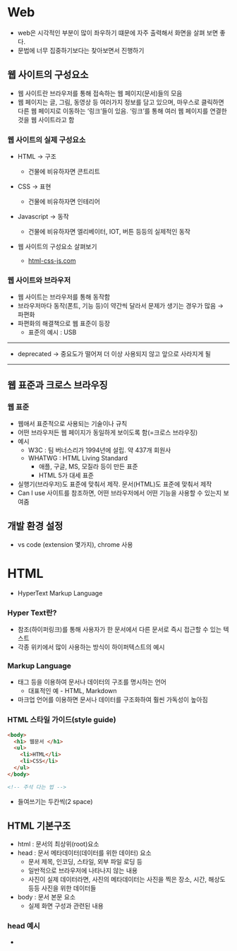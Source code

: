 # Web

- web은 시각적인 부분이 많이 좌우하기 떄문에 자주 출력해서 화면을 살펴 보면 좋다.
- 문법에 너무 집중하기보다는 찾아보면서 진행하기

## 웹 사이트의 구성요소

- 웹 사이트란 브라우저를 통해 접속하는 웹 페이지(문서)들의 모음
- 웹 페이지는 글, 그림, 동영상 등 여러가지 정보를 담고 있으며, 마우스로 클릭하면 다른 웹 페이지로 이동하는 ‘링크’들이 있음. ‘링크’를 통해 여러 웹 페이지를 연결한 것을 웹 사이트라고 함

### 웹 사이트의 실제 구성요소

- HTML → 구조
  
  - 건물에 비유하자면 콘트리트

- CSS → 표현
  
  - 건물에 비유하자면 인테리어

- Javascript → 동작
  
  - 건물에 비유하자면 엘리베이터, IOT, 버튼 등등의 실제적인 동작

- 웹 사이트의 구성요소 살펴보기
  
  - [html-css-js.com](http://html-css-js.com)

### 웹 사이트와 브라우저

- 웹 사이트는 브라우저를 통해 동작함
- 브라우저마다 동작(폰트, 기능 등)이 약간씩 달라서 문제가 생기는 경우가 많음 → 파편화
- 파편화의 해결책으로 웹 표준이 등장
  - 표준의 예시 : USB

---

- deprecated → 중요도가 떨어져 더 이상 사용되지 않고 앞으로 사라지게 될

---

## 웹 표준과 크로스 브라우징

### 웹 표준

- 웹애서 표준적으로 사용되는 기술이나 규칙
- 어떤 브라우저든 웹 페이지가 동일하게 보이도록 함(=크로스 브라우징)
- 예시
  - W3C : 팀 버너스리가 1994년에 설립. 약 437개 회원사
  - WHATWG : HTML Living Standard
    - 애플, 구글, MS, 모질라 등이 만든 표준
    - HTML 5가 대세 표준
- 실행기(브라우저)도 표준에 맞춰서 제작. 문서(HTML)도 표준에 맞춰서 제작
- Can I use 사이트를 참조하면, 어떤 브라우저에서 어떤 기능을 사용할 수 있는지 보여줌

## 개발 환경 설정

- vs code (extension 몇가지), chrome 사용

# HTML

- HyperText Markup Language

### Hyper Text란?

- 참조(하이퍼링크)를 통해 사용자가 한 문서에서 다른 문서로 즉시 접근할 수 있는 텍스트
- 각종 위키에서 많이 사용하는 방식이 하이퍼텍스트의 예시

### Markup Language

- 태그 등을 이용하여 문서나 데이터의 구조를 명시하는 언어
  - 대표적인 예 - HTML, Markdown
- 마크업 언어를 이용하면 문서나 데이터를 구조화하여 훨씬 가독성이 높아짐

### HTML 스타일 가이드(style guide)

```html
<body>
  <h1> 웹문서 </h1>
  <ul>
    <li>HTML</li>
    <li>CSS</li>
  </ul>
</body>

<!-- 주석 다는 법 -->
```

- 들여쓰기는 두칸씩(2 space)

## HTML 기본구조

- html : 문서의 최상위(root)요소
- head : 문서 메타데이터(데이터를 위한 데이터) 요소
  - 문서 제목, 인코딩, 스타일, 외부 파일 로딩 등
  - 일반적으로 브라우저에 나타나지 않는 내용
  - 사진이 실제 데이터라면, 사진의 메타데이터는 사진을 찍은 장소, 시간, 해상도 등등 사진을 위한 데이터들
- body : 문서 본문 요소
  - 실제 화면 구성과 관련된 내용

### head 예시

- <title> : 브라우저 상단 타이틀
- <meta> : 문서 레벨 메타데이터 요소
- <link> : 외부 리소스 연결 요소(CSS 파일, favicon 등)
- <script> : 스크립트 요소 (Javascript 파일/코드)
- <style> : CSS 직접 작성

### head 예시 2 : Open Graph Protocol

- 메타 데이터를 표현하는 새로운 규약
  - HTML 문서의 메타 데이터를 통해 문서의 정보를 전달
  - 메타 정보에 해당하는 제목, 설명 등을 쓸 수 있도록 정의
  - 카톡에서 링크를 보내면 주소, 썸네일, 간단한 설명이 나오는 그 방식

### 요소(elements)

- HTML의 요소는 태그와 내용(contents)로 구성되어 있다.
- HTML 요소는 시작 태그와 종료 태그 그리고 태그 사이에 위치한 내용으로 구성
  - 요소는 태그로 컨텐츠(내용)를 감싸는 것으로 그 정보의 성격과 의미를 정의
  - 내용이 없는 태그들도 존재(닫는 tag가 없음)
    - br, hr, img, input, link, meta
  - 요소는 중첩(nested)될 수 있음
    - 요소의 중첩을 통해 하나의 문서를 구조화
    - 여는 태그와 닫는 태그의 쌍을 잘 확인해야 함
      - 오류를 반환하는 것이 아닌, 그냥 레이아웃이 꺠진 상태로 출력

### 속성(attribute)

- 속성을 통해 태그의 부가적인 정보를 설정할 수 있음

- 요소는 속성을 가질 수 있으며, 경로나 크기 같은 추가 정보를 제공

- 요소의 시작 태그에 작성하며 보통 이름과 값이 하나의 쌍으로 존재

- 태그와 상관없이 사용 가능한 속성(HTML Global Attribute)들도 있음

- 태그별로 사용할 수 있는 속성은 다르다.

- <a **herf**=”[https://google.com](https://google.com)”></a>
  
  - herf가 속성명

- 속성 지정 스타일 가이드 : 공백 X, 쌍따옴표 사용

### HTML Global Attrbute

- 모든 HTML 요소가 공통으로 사용할 수 있는 대표적인 속성
  - id : 문서 전체에서 유일한 고유 식별자 지정
  - class : 공백으로 구분된 해당 요소의 클래스 목록
  - data-* : 페이지에 개인 사용자 정의 데이터를 저장하기 위해 사용
  - style : inline 스타일
  - title : 요소에 대한 추가 정보 지정
  - tabindex : 요소의 탭 순서

### 시맨틱 태그

- HTML 태그가 특정 목적, 역할 및 의미적 가치(semantic value)를 가지는 것
  - 예를 들어 h1 태그는 “이 페이지에서 최상위 제목”인 텍스트를 감싸는 역할을 나타냄
- Non semantic 요소로는 div, span 등이 있으며 a, form, table 태그들도 시맨틱 태그로 볼 수 있음
- 대표적인 시맨틱 태그 목록
  - header : 문서 전체나 섹션의 헤더(머릿말)
  - nav : 네비게이션
  - aside : 사이드에 위치한 공간, 메인 컨텐츠와 관련성이 적은 컨텐츠
  - section : 문서의 일반적인 구분, 컨텐츠의 그룹을 표현
  - article : 문서, 페이지, 사이트 안에서 독립적으로 구분되는 영역
  - footer : 문서 전체나 섹션의 푸터(마지막 부분)

### 시맨틱 태그를 사용해야 하는 이유

- 의미론적 마크업
  - 개발자 및 사용자 뿐만 아니라 검색엔진 등에 의미 있는 정보의 그룹을 태그로 표현
  - 단순히 구역을 나누는 것 뿐만 아니라 ‘의미’를 가지는 태그들을 활용하기 위한 노력
  - 요소의 의미가 명확해지기 때문에 코드의 가독성을 높이고 유지보수를 쉽게 함
  - 검색 엔진 최적화(SEO)를 위해서 메타 태그, 시맨틱 태그 등을 통한 마크업을 효과적으로 활용 해야함

### 렌더링

- 코드를 사용자가 보는 화면으로 바꾸는 과정

### DOM(Document Object Model) 트리 (중요!)

- 텍스트 파일인 HTML 문서를 브라우저에서 렌더링하기 위한 구조
  - HTML 문서에 대한 모델을 구성함
  - HTML 문서 내의 각 요소에 접근 / 수정에 필요한 프로퍼티와 메서드를 제공함

## HTML 문서 구조화

### 인라인 / 블록 요소

- HTML 요소는 크게 인라인 / 블록 요소로 나눔
- 인라인 요소는 글자처럼 취급
- 블록 요소는 한 줄 모두 사용

### 텍스트 요소

- <a></a> : href 속성을 사용하여 다른 URL로 연결하는 하이퍼링크 생성
- <b></b>, <strong></strong> : 굵은 글씨
- <i></i>, <em></em> : 기울임 글씨
- <br> : 텍스트 내에 줄바꿈 생성
- <img> : src 속성을 활용하여 이미지 표현
- <span></span> : 의미 없는 인라인 컨테이너

### 그룹 컨텐츠

- <p></p> : 하나의 문단
- <hr> : 문단 레벨 요소에서의 주제의 분리를 의미하며, 수평선으로 표현됨
- <ol></ol> : 순서가 있는 리스트(orderd)
  1. 이런
  2. 방식
- <ul></ul> : 순서가 없는 리스트(unorderd)
  - 이런
  - 방식
- <pre></pre> : HTML에 작성한 내용을 그대로 표현
- <blockquote></blockquote> : 텍스트가 긴 인용문
- <div></div> : 의미 없는 블록 레벨 컨테이너

## form

- <form>은 정보(데이터)를 서버에 제출하기 위해 사용하는 태그
- <form> 기본 속성
  - action : form을 처리할 서버의 URL(데이터를 보낼 곳)
  - method : form을 제출할 때 사용할 HTTP 메서드(GET 혹은 POST)
  - enctype : method가 post인 경우 데이터의 유형
    - application/x-www-form-urlencoded : 기본값
    - multipart/form-data : 파일 전송시 (input type이 file인 경우)
    - text/plain : HTML 5 디버깅용 (잘 사용하지 않음)

### Input

- 다양한 타입을 가지는 입력 데이터 유형과 위젯이 제공됨
- <input> 대표적인 속성
  - name : form control에 적용되는 이름 (이름/값 페어로 전송됨)
  - value : form control에 적용되는 값 (이름/값 페어로 전송됨)
  - required, readonly, autofocus, autocomplete, disabled 등

### Input label

- label을 클릭하여 input 자체의 초점을 맞추가나 활성화 시킬 수 있음
  - 사용자는 선택할 수 있는 영역이 늘어나 웹 / 모바일(터치) 환경에서 편하게 사용할 수 있음
  - label과 input 입력의 관계가 시각적 뿐만 아니라 화면리더기에서도 label을 읽어 쉽게 내용을 확인 할 수 있도록 함
- <input>에 id 속성을, <label>에는 for 속성을 활용하여 상호 연관을 시킴

### input 유형 - 일반

- 일반적으로 입력을 받기 위하여 제공되며 타입별로 HTML 기본 검증 혹은 추가 속성을 활용할 수 있음
  - text : 일반 텍스트 입력
  - password : 입력 시 값이 보이지 않고 문자를 특수기호(*)를 표현
  - email : 이메일 형식이 아닌 경우 form 제출 불가
  - number : min, max, step 속성을 활용하여 숫자 범위 설정 가능
  - file : accpet 속성을 활용하여 파일 타입 지정 가능

### input 유형 - 항목 중 선택

- 일반적으로 label 태그와 함께 사용하여 선택 항목을 작성함
- 동일 항목에 대하여는 name을 지정하고 선택된 항목에 대한 value를 지정해야 함
  - checkbox : 다중 선택
  - radio : 단일 선택

### input 유형 - 기타

- 다양한 종류의 input을 위한 picker를 제공
  - color : color picker
  - date : date picker
- hieedn input을 활용하여 사용자 입력을 받지 않고 서버에 전송되어야 하는 값을 설정
  - hidden : 사용자에게 보이지 않는 input

# CSS

- Cascading Style Sheets (계단식)
- 스타일을 지정하기 위한 언어
  - 선택하고 스타일을 지정한다.
- HTML이 문서의 내용적인 뼈대, CSS는 그것을 사용자 편의적인 구성으로 만들어주는 것
- 주로 활용되는 속성은 30~40개정도이므로 주로 활용하는 속성 위주로 기억하기

### CSS 구문

```css
h1{
  color: blue;
  font-size: 15px;
}

/* 주석 다는법 */
```

- 선택자(selector) : h1 태그
- 선언(Declaration) → 글자색 : blue;
- 속성(Property), 값(Value) → font-size : 15px;
- 이렇게 지정하면, 모든 h1 태그는 지정한 스타일대로 표현 됨

### CSS 정의 방법

1. 인라인(inline)
   
   - 해당 태그에 직접 style 속성 적용

2. 내부 참조(embedding) - <style>
   
   - head 부분에 작성 (선택자에 해당된 텍스트들에 일괄적용)

3. 외부 참조(link file) - 분리된 CSS 파일
   
   - 외부 파일에서 양식을 참조
- 초기 학습시에는 2번을 추천하나, 실제 작업시에는 3번을 추천

### CSS with 개발자 도구

- styles : 해당 요소에 선언된 모든 CSS
- computed : 해당 요소에 최종 계산된 CSS

## CSS Selector

### 선택자(Selector) 유형

- 기본 선택자
  
  - 전체 선택자, 요소 선택자
    - 요소 선택자 : HTML 태그를 직접 선택
  
  ```css
  <style>
  /* 전체 선택자 */
  *{
    color: red;
  }
  
  /* 요소 선택자 */
  h2 {
    color: orange;
  }
  
  h3,
  h4 {
     font-size: 10px;
  }
  
  /* h3, h4는 전체 선택자의 내용을 상속받으므로, red color에 10px의 글씨가 됨 */
  ```
  
  - 클래스 선택자, 아이디 선택자, 속성 선택자
    - 클래스 선택자 : 마침표(.) 문자로 시작하며, 해당 클래스가 적용된 항목을 선택
    - 아이디 선택자 : # 문자로 시작하며, 해당 아이디가 적용된 항목을 선택
      - 일반적으로 하나의 문서에 한 번만 사용
    - 범위의 정도로 비교하면 요소 > 클래스 > 아이디 순으로 좁아짐
  
  ```css
  /* 클래스 선택자 */
  .green {
    color: green;
  }
  
  /* id 선택자 */
  #purple {
    color: purple;
  }
  ```

- 결합자(Combinators)
  
  - 자손 결합자, 자식 결합자
  
  ```css
  /* 자식 결합자 */
  .box > p {
    font-size: 30px;
  }
  
  /* 자손 결합자 */
  .box p {
    color: blue;
  }
  ```
  
  - 일반 형제 결합자, 인접 형제 결합자

- 의사 클래스/요소(Pseudo Class)
  
  - 링크, 동적 의사 클래스
  - 구조적 의사 클래스, 기타 의사 클래스, 의사 엘리먼트, 속성 선택자

### CSS 적용 우선순위(cascading order)

- CSS 적용 우선순위를 아래와 같이 그룹 지을 수 있음
  1. 중요도(Importance) - 사용 시 주의
     - !important
  2. 우선 순위 (Specificity)
     - 인라인 > id > class > 속성 > pseudo-class > 요소, pseudo-element
     - 적용 범위가 작을수록 강함
  3. CSS 파일 로딩 순서

```css
/* CSS 적용 우선 순위 예시 */

h2 {
  color: darkviolet !important;
}

p {
  color: orange;
}

.blue {
  color: blue;
}

.green {
  color: green;
}

#red {
 color: red;
}

<p>1</p>
<p class="blue">2</p>
<p class="blue green">3</p>
<p class="green blue">4</p>
<p id="red" class="blue">5</p>
<h2 id="red" class="blue">6</h2>
<p id="red" class="blue" style="color: yellow">7</p>
<h2 id="red" class="blue" style="color: yellow;">8</h2>

/*
답
1 = orange
2 = blue
3 = green
4 = green
5 = red
6 = darkviolet
7 = yellow
8 = darkviolet

3번과 4번이 모두 green인 이유는, 두가지가 모두 존재할 때 더 아래 적힌 .green이 무조건 우세하기 때문임
!important 가 들어가면 나머지는 모두 무시하고 최우선 적용
*/
```

### CSS 상속

- CSS는 상속을 통해 부모 요소의 속성을 자식에게 상속한다.
  - 속성(프로퍼티) 중에는 상속이 되는 것과 되지 않는 것들이 있다.
  - 상속 되는 것 예시
    - Text 관련 요소(font, color, text-align), opacity, visibility 등
  - 상속 되지 않는 것 예시
    - Box model 관련 요소(width, height, margin, padding, border, box-sizing, display)
    - Position 관련 요소(position, top/right/bottom/let, z-index) 등

## CSS 기본 스타일

### 크기 단위

- px(픽셀)
  - 모니터 해상도의 한 화소인 ‘픽셀’ 기준
  - 픽셀의 크기는 변하지 않기 때문에 고정적인 단위
- %
  - 백분율 단위
  - 가변적인 레이아웃에서 자주 사용
- em
  - (바로 위, 부모 요소에 대한) 상속의 영향을 받음
  - 배수 단위, 요소에 지정된 사이즈에 상대적인 사이즈를 가짐
- rem
  - (바로 위, 부모 요소에 대한) 상속의 영향을 받지 않음
  - 최상위 요소(html)의 사이즈를 기준으로 배수 단위를 가짐

### 크기 단위 (viewport)

- 웹 페이지를 방문한 유저에게 바로 보이게 되는 웹 컨텐츠의 영역(디바이스 화면)
- 디바이스의 viewport를 기준으로 상대적인 사이즈가 결정됨
- vw, vh, vmin, vmax

### 색상 단위

- 색상 키워드(background-color: red;)
  - 대소문자를 구분하지 않음
  - red, blue, black과 같은 특정 색을 직접 글자로 나타냄
- RGB 색상(background-color: rgb(0, 255, 0);)
  - 16진수 표기법 혹은 함수형 표기법을 사용해서 색을 표현
- HSL 색상(background-color : hsl(0, 100%, 50%);)
  - 색상, 채도, 명도를 통해 색을 표현

### CSS 문서 표현 - 추후에 하나씩

- 텍스트
  - 서체, 서체스타일 등
  - 자간, 단어 간격, 행간 등
- 컬러, 배경
- 기타 HTML 태그별 스타일링
  - 목록, 표

## Selectors 심화

### 결합자(Combinators)

- **자손 결합자(공백)**
  - selectorA 하위의 모든 selectorB 요소
- **자식 결합자(>)**
  - selectorA 바로 아래의 selectorB 요소
- 일반 형제 결합자(~)
  - selectorA의 형제 요소 중 뒤에 위치하는 selectorB요소를 모두 선택
- 인접 형제 결합자(+)
  - selectorA의 형제 요소 중 바로 뒤에 위치하는 selectorB 요소를 선택

### CSS Box model

- **CSS의 모든 요소는 네모(Box model)이고, 위에서 아래로, 왼쪽에서 오른쪽으로 쌓인다.**
  - CSS 원칙 1
- 모든 HTML 요소는 box 형태로 되어있음
- 하나의 박스는 네 부분(영역)으로 이루어짐
  - margin : 테두리 바깥의 외부 여백. 배경색 지정 불가
  - border : 테두리 영역
  - padding : 테두리 안쪽의 내부 여백. 요소에 적용된 배경색, 이미지는 padding 까지만 적용
  - content : 글이나 이미지 등 요소의 실제 내용

```html
<!-- 설정 예시 -->

.margin {
  margin-top: 10px;
  margin-right: 20px;
  margin-bottom: 30px;
  margin-left: 40px;
}
```

- margin - shorthand
  - 픽셀을 1개만 지정하면 : 상하좌우 같은 여백
  - 픽셀을 2개 지정하면 : 상하 / 좌우
  - 픽셀을 3개 지정하면 : 상 / 좌우 / 하

### box-sizing

- 기본적으로 모든 요소의 box-sizing은 content-box
  - padding을 제외한 순수 contents 영역만을 box로 지정
- 다만, 우리가 일반적으로 영역을 볼 때는 border까지의 너비를 100px 보는 것을 원함
  - 그 경우 box-sizing을 border-box로 설정

## CSS Display

- **display에 따라 크기와 배치가 달라진다.**
  - CSS 원칙 2

### 대표적으로 활용되는 display

- display: block
  - 줄 바꿈이 일어나는 요소
  - 화면 크기 전체의 가로 폭을 차지
  - 블록 레벨 요소 안에 인라인 레벨 요소가 들어갈 수 있음
- display: inline
  - 줄 바꿈이 일어나지 않는 행의 일부 요소
  - content 너비만큼 가로 폭을 차지
  - width, height, margin-top, margin-bottom을 지정할 수 없음
  - 상하 여백은 line-height로 지정

### 블록 레벨 요소와 인라인 레벨 요소

- 블록 레벨 요소
  - div / ul, ol, li / p / hr / form 등
- 인라인 레벨 요소
  - span / a / img / input, label / b, em, i, strong 등 (글자)

### CSS position

- 문서 상에서 요소의 위치를 지정
- static : 모든 태그의 기본 값(기준 위치)
- 아래는 좌표 프로퍼티를 사용하여 이동 가능
1. relative : 상대 위치
   - 자기 자신의 static 위치를 기준으로 이동
   - 실제 위치는 그대로. 사용자의 눈에만 위치가 바뀜
2. absolute : 절대 위치
   - 요소를 일반적인 문서 흐름에서 제거 후 레이아웃에 공간을 차지하지 않음
   - static이 아닌 가장 가까이 있는 부모/조상 요소를 기준으로 이동
3. fixed : 고정 위치
   - 요소를 일반적인 문서 흐름에서 제거 후 레이아웃에 공간을 차지하지 않음
   - 부모 요소와 관계 없이 viewport를 기준으로 이동
4. sticky : 스크롤에 따라 static → fixed로 변경
   - 속성을 적용한 박스는 평소에 문서 안에서 static과 같이 흐르지만, 스크롤 위치가 임계점에 이르면 fixed와 같이 박스를 화면에 고정
   - 기본적으로 가만히 있지만, 스크롤로 인해 화면 밖으로 밀려나려 하면 따라옴

### CSS 원칙

- **모든 요소는 네모(박스모델), 좌측 상단에 배치**
- **display에 따라 크기와 배치가 달라짐**
- **position으로 위치의 기준을 변경**
